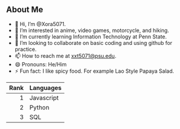 


## About Me 
- 👋 Hi, I’m @Xora5071.
- 👀 I’m interested in anime, video games, motorcycle, and hiking.
- 🌱 I’m currently learning Information Technology at Penn State.
- 💞️ I’m looking to collaborate on basic coding and using github for practice.
- 📫 How to reach me at xxt5071@psu.edu.
- 😄 Pronouns: He/Him
- ⚡ Fun fact: I like spicy food. For example Lao Style Papaya Salad.


| Rank | Languages     |
|-----:|---------------|
|     1| Javascript    |
|     2| Python        |
|     3| SQL           |

<!---
Xora5071/Xora5071 is a ✨ special ✨ repository because its `README.md` (this file) appears on your GitHub profile.
You can click the Preview link to take a look at your changes.
--->
